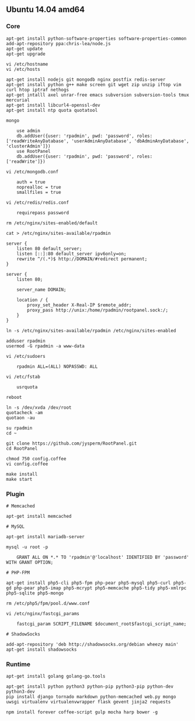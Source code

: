 ## Ubuntu 14.04 amd64
### Core

    apt-get install python-software-properties software-properties-common
    add-apt-repository ppa:chris-lea/node.js
    apt-get update
    apt-get upgrade

    vi /etc/hostname
    vi /etc/hosts

    apt-get install nodejs git mongodb nginx postfix redis-server
    apt-get install python g++ make screen git wget zip unzip iftop vim curl htop iptraf nethogs
    apt-get intalll axel unrar-free emacs subversion subversion-tools tmux mercurial
    apt-get install libcurl4-openssl-dev
    apt-get install ntp quota quotatool

    mongo

        use admin
        db.addUser({user: 'rpadmin', pwd: 'password', roles: ['readWriteAnyDatabase', 'userAdminAnyDatabase', 'dbAdminAnyDatabase', 'clusterAdmin']})
        use RootPanel
        db.addUser({user: 'rpadmin', pwd: 'password', roles: ['readWrite']})

    vi /etc/mongodb.conf

        auth = true
        noprealloc = true
        smallfiles = true
        
    vi /etc/redis/redis.conf
        
        requirepass password

    rm /etc/nginx/sites-enabled/default
    
    cat > /etc/nginx/sites-available/rpadmin
    
    server {
        listen 80 default_server;
        listen [::]:80 default_server ipv6only=on;
        rewrite ^/(.*)$ http://DOMAIN/#redirect permanent;
    }

    server {
        listen 80;

        server_name DOMAIN;

        location / {
            proxy_set_header X-Real-IP $remote_addr;
            proxy_pass http://unix:/home/rpadmin/rootpanel.sock:/;
        }
    }

    ln -s /etc/nginx/sites-available/rpadmin /etc/nginx/sites-enabled

    adduser rpadmin
    usermod -G rpadmin -a www-data

    vi /etc/sudoers

        rpadmin ALL=(ALL) NOPASSWD: ALL

    vi /etc/fstab

        usrquota

    reboot

    ln -s /dev/xvda /dev/root
    quotacheck -am
    quotaon -au

    su rpadmin
    cd ~

    git clone https://github.com/jysperm/RootPanel.git
    cd RootPanel

    chmod 750 config.coffee
    vi config.coffee

    make install
    make start
    
### Plugin

    # Memcached

    apt-get install memcached
    
    # MySQL
    
    apt-get install mariadb-server
    
    mysql -u root -p
    
        GRANT ALL ON *.* TO 'rpadmin'@'localhost' IDENTIFIED BY 'password' WITH GRANT OPTION;
        
    # PHP-FPM
        
    apt-get install php5-cli php5-fpm php-pear php5-mysql php5-curl php5-gd php-pear php5-imap php5-mcrypt php5-memcache php5-tidy php5-xmlrpc php5-sqlite php5-mongo
    
    rm /etc/php5/fpm/pool.d/www.conf

    vi /etc/nginx/fastcgi_params
        
        fastcgi_param SCRIPT_FILENAME $document_root$fastcgi_script_name;

    # ShadowSocks

    add-apt-repository 'deb http://shadowsocks.org/debian wheezy main'
    apt-get install shadowsocks

### Runtime

    apt-get install golang golang-go.tools

    apt-get install python python3 python-pip python3-pip python-dev python3-dev
    pip install django tornado markdown python-memcached web.py mongo uwsgi virtualenv virtualenvwrapper flask gevent jinja2 requests

    npm install forever coffee-script gulp mocha harp bower -g
